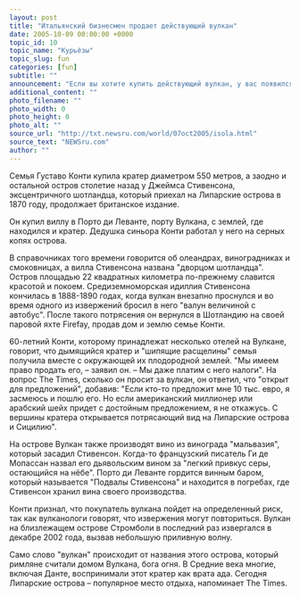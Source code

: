 ```yaml
---
layout: post
title: "Итальянский бизнесмен продает действующий вулкан"
date: 2005-10-09 00:00:00 +0000
topic_id: 10
topic_name: "Курьёзы"
topic_slug: fun
categories: [fun]
subtitle: ""
announcement: "Если вы хотите купить действующий вулкан, у вас появился шанс. Итальянский бизнесмен и владелец отелей выставляет на продажу остров Вулкан (Вулькано) недалеко от Сицилии, пишет газета The Times (перевод на сайте Inopressa.ru)."
additional_content: ""
photo_filename: ""
photo_width: 0
photo_height: 0
photo_alt: ""
source_url: "http://txt.newsru.com/world/07oct2005/isola.html"
source_text: "NEWSru.com"
author: ""
---
```

Семья Густаво Конти купила кратер диаметром 550 метров, а заодно и остальной остров столетие назад у Джеймса Стивенсона, эксцентричного шотландца, который приехал на Липарские острова в 1870 году, продолжает британское издание.

Он купил виллу в Порто ди Леванте, порту Вулкана, с землей, где находился и кратер. Дедушка синьора Конти работал у него на серных копях острова.

В справочниках того времени говорится об олеандрах, виноградниках и смоковницах, а вилла Стивенсона названа "дворцом шотландца". Остров площадью 22 квадратных километра по-прежнему славится красотой и покоем. Средиземноморская идиллия Стивенсона кончилась в 1888-1890 годах, когда вулкан внезапно проснулся и во время одного из извержений бросил в него "валун величиной с автобус". После такого потрясения он вернулся в Шотландию на своей паровой яхте Firefay, продав дом и землю семье Конти.

60-летний Конти, которому принадлежат несколько отелей на Вулкане, говорит, что дымящийся кратер и "шипящие расщелины" семья получила вместе с окружающей их плодородной землей. "Мы имеем право продать его, – заявил он. – Мы даже платим с него налоги". На вопрос The Times, сколько он просит за вулкан, он ответил, что "открыт для предложений", добавив: "Если кто-то предложит мне 10 тыс. евро, я засмеюсь и пошлю его. Но если американский миллионер или арабский шейх придет с достойным предложением, я не откажусь. С вершины кратера открывается потрясающий вид на Липарские острова и Сицилию".

На острове Вулкан также производят вино из винограда "мальвазия", который засадил Стивенсон. Когда-то французский писатель Ги де Мопассан назвал его дьявольским вином за "легкий привкус серы, остающийся на нёбе". Порто ди Леванте гордится винным баром, который называется "Подвалы Стивенсона" и находится в погребах, где Стивенсон хранил вина своего производства.

Конти признал, что покупатель вулкана пойдет на определенный риск, так как вулканологи говорят, что извержения могут повториться. Вулкан на близлежащем острове Стромболи в последний раз извергался в декабре 2002 года, вызвав небольшую приливную волну.

Само слово "вулкан" происходит от названия этого острова, который римляне считали домом Вулкана, бога огня. В Средние века многие, включая Данте, воспринимали этот кратер как врата ада. Сегодня Липарские острова – популярное место отдыха, напоминает The Times.
